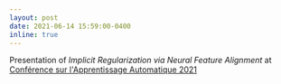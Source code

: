 ```yaml
---
layout: post
date: 2021-06-14 15:59:00-0400
inline: true
---
```


Presentation of _Implicit Regularization via Neural Feature Alignment_ at [Conférence sur l'Apprentissage Automatique 2021](https://cap2021.sciencesconf.org/resource/page/id/8)
